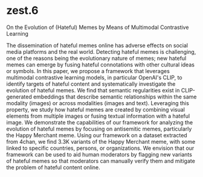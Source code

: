 # zest.6

On the Evolution of (Hateful) Memes by Means of Multimodal Contrastive Learning

The dissemination of hateful memes online has adverse effects on social media platforms and the real world. Detecting hateful memes is challenging, one of the reasons being the evolutionary nature of memes; new hateful memes can emerge by fusing hateful connotations with other cultural ideas or symbols. In this paper, we propose a framework that leverages multimodal contrastive learning models, in particular OpenAI's CLIP, to identify targets of hateful content and systematically investigate the evolution of hateful memes. We find that semantic regularities exist in CLIP-generated embeddings that describe semantic relationships within the same modality (images) or across modalities (images and text). Leveraging this property, we study how hateful memes are created by combining visual elements from multiple images or fusing textual information with a hateful image. We demonstrate the capabilities of our framework for analyzing the evolution of hateful memes by focusing on antisemitic memes, particularly the Happy Merchant meme. Using our framework on a dataset extracted from 4chan, we find 3.3K variants of the Happy Merchant meme, with some linked to specific countries, persons, or organizations. We envision that our framework can be used to aid human moderators by flagging new variants of hateful memes so that moderators can manually verify them and mitigate the problem of hateful content online.
